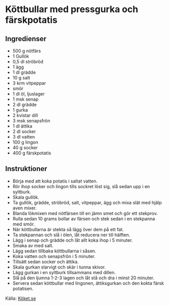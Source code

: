 # Köttbullar med pressgurka och färskpotatis

## Ingredienser

* 500 g nötfärs
* 1  Gullök
* 0,5 dl ströbröd
* 1  ägg
* 1 dl grädde
* 10 g salt
* 3 krm vitpeppar
* smör
* 1 dl öl, ljuslager
* 1 msk senap
* 2 dl grädde
* 1  gurka
* 2  kvistar dill
* 3 msk senapsfrön
* 1 dl ättika
* 2 dl socker
* 3 dl vatten
* 100 g lingon
* 40 g socker
* 400 g färskpotatis

## Instruktioner

* Börja med att koka potatis i saltat vatten.
* Rör ihop socker och lingon tills sockret löst sig, slå sedan upp i en syltburk.
* Skala gullök. 
* Ta gullök, grädde, ströbröd, salt, vitpeppar, ägg och mixa slät med hjälp aven mixer.
* Blanda lökmixen med nötfärsen till en jämn smet och gör ett stekprov.
* Rulla sedan 10 grams bollar av färsen och stek sedan i en stekpanna med smör.
* När köttbullarna är stekta så lägg över dem på ett fat.
* Ta stekpannan och slå i ölen, låt reducera ner till hälften.
* Lägg i senap och grädde och låt allt koka ihop i 5 minuter. 
* Smaka av med salt.
* Lägg sedan tillbaka köttbullarna i såsen.
* Koka vatten och senapsfrön i 5 minuter.
* Tillsätt sedan socker och ättika.
* Skala gurkan slarvigt och skär i tunna skivor.
* Lägg gurkan i en syltburk tillsammans med dillen.
* Slå på den ljumna 1-2-3 lagen och låt stå och dra i minst 20 minuter.
* Servera sedan köttbullar med lingonen, ättiksgurkan och den kokta färsk potatisen.

Källa: [Köket.se](https://www.koket.se/filip_fasten/varmratter/kott/kottbullar_med_pressgurka_och_farskpotatis/)